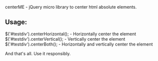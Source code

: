 centerME - jQuery micro library to center html absolute elements.

<h2>Usage:</h2>

$('#testdiv').centerHorizontal(); - Horizontally center the element
$('#testdiv').centerVertical(); - Vertically center the element
$('#testdiv').centerBoth(); - Horizontally and vertically center the element

And that's all.
Use it responsibly.